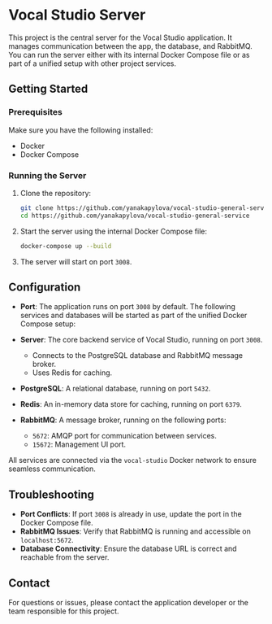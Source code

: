 # Vocal Studio Server

This project is the central server for the Vocal Studio application. It manages communication between the app, the database, and RabbitMQ. You can run the server either with its internal Docker Compose file or as part of a unified setup with other project services.

## Getting Started

### Prerequisites

Make sure you have the following installed:
- Docker
- Docker Compose

### Running the Server

1. Clone the repository:
   ```bash
   git clone https://github.com/yanakapylova/vocal-studio-general-service
   cd https://github.com/yanakapylova/vocal-studio-general-service
   ```

3. Start the server using the internal Docker Compose file:
   ```bash
   docker-compose up --build
   ```
4. The server will start on port `3008`.

## Configuration

- **Port**: The application runs on port `3008` by default.
The following services and databases will be started as part of the unified Docker Compose setup:

- **Server**: The core backend service of Vocal Studio, running on port `3008`.
  - Connects to the PostgreSQL database and RabbitMQ message broker.
  - Uses Redis for caching.

- **PostgreSQL**: A relational database, running on port `5432`.

- **Redis**: An in-memory data store for caching, running on port `6379`.

- **RabbitMQ**: A message broker, running on the following ports:
  - `5672`: AMQP port for communication between services.
  - `15672`: Management UI port.

All services are connected via the `vocal-studio` Docker network to ensure seamless communication.

## Troubleshooting

- **Port Conflicts**: If port `3008` is already in use, update the port in the Docker Compose file.
- **RabbitMQ Issues**: Verify that RabbitMQ is running and accessible on `localhost:5672`.
- **Database Connectivity**: Ensure the database URL is correct and reachable from the server.

## Contact
For questions or issues, please contact the application developer or the team responsible for this project.
